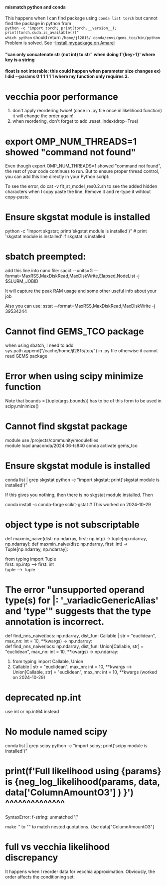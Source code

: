 #### mismatch python and conda
This happens when I can find package using ```conda list torch``` but cannot find the package in python from         
```python -c "import torch; print(torch.__version__); print(torch.cuda.is_available())"```            
```which python``` should return ```/home/jl2815/.conda/envs/gems_tco/bin/python```                
Problem is solved. See -[Install mypackage on Amarel](install_mypackage_amarel.md)            

####  "can only concatenate str (not int) to str" when doing f'{key+1}' where  key is a string 

#### float is not interable: this could happen when parameter size changes ex) I did --params 0 1 1 1 1 1  where my function only requires 3. 

# vecchia poor performance
1. don't apply reordering twice! (once in .py file once in likelihood function) it will change the order again!   
2. when reordering, don't forget to add  .reset_index(drop=True)     

# export OMP_NUM_THREADS=1 showed "command not found"
Even though export OMP_NUM_THREADS=1 showed "command not found", the rest of your code continues to run. But to ensure proper thread control, you can add this line directly in your Python script:

To see the error, do   cat -v fit_st_model_res0.2.sh to see the added hidden characters when I copy paste the line. Remove it and re-type it wihtout copy-paste.


# Ensure skgstat module is installed
python -c "import skgstat; print('skgstat module is installed')"             # print 'skgstat module is installed'  if skgstat is installed 

# sbatch preempted:
add this line into nano file:
sacct --units=G --format=MaxRSS,MaxDiskRead,MaxDiskWrite,Elapsed,NodeList -j $SLURM_JOBID

It will capture the peak RAM usage and some other useful info about your job

Also you can use:
sstat --format=MaxRSS,MaxDiskRead,MaxDiskWrite -j 39534244

# Cannot find GEMS_TCO package

when using sbatch, I need to add sys.path.append("/cache/home/jl2815/tco/") in .py file otherwise it cannot read GEMS package

# Error when using scipy minimize function
Note that bounds = [tuple(args.bounds)] has to be of this form to be used in scipy.minimize()

# Cannot find skgstat package

module use /projects/community/modulefiles      
module load anaconda/2024.06-ts840 
conda activate gems_tco

# Ensure skgstat module is installed
conda list | grep skgstat
python -c "import skgstat; print('skgstat module is installed')"

If this gives you nothing, then there is no skgstat module installed. Then 

conda install -c conda-forge scikit-gstat       # This worked on 2024-10-29


# object type is not subscriptable 
def maxmin_naive(dist: np.ndarray, first: np.intp) -> tuple[np.ndarray, np.ndarray]:
def maxmin_naive(dist: np.ndarray, first: int) -> Tuple[np.ndarray, np.ndarray]:

from typing import Tuple           
first: np.intp --> first: int     
tuple --> Tuple

# The error "unsupported operand type(s) for |: '_variadicGenericAlias' and 'type'" suggests that the type annotation is incorrect.

def find_nns_naive(locs: np.ndarray, dist_fun: Callable | str = "euclidean", max_nn: int = 10, **kwargs) -> np.ndarray:   
def find_nns_naive(locs: np.ndarray, dist_fun: Union[Callable, str] = "euclidean", max_nn: int = 10, **kwargs) -> np.ndarray:  

1) from typing import Callable, Union   
2) Callable | str = "euclidean", max_nn: int = 10, **kwargs --> Union[Callable, str] = "euclidean", max_nn: int = 10, **kwargs    (worked on 2024-10-29)    

# deprecated np.int
use int or np.int64 instead


# No module named scipy
conda list | grep scipy
python -c "import scipy; print('scipy module is installed')"

# print(f'Full likelihood using {params} is {neg_log_likelihood(params, data, data['ColumnAmountO3'] ) }')                                                                                   ^^^^^^^^^^^^^^
SyntaxError: f-string: unmatched '['    

make '' to "" to match nested quotations. Use data["ColumnAmountO3"]

# full vs vecchia likelihood discrepancy
It happens when I reorder data for vecchia approximation. Obviously, the order affects the conditioning set.


